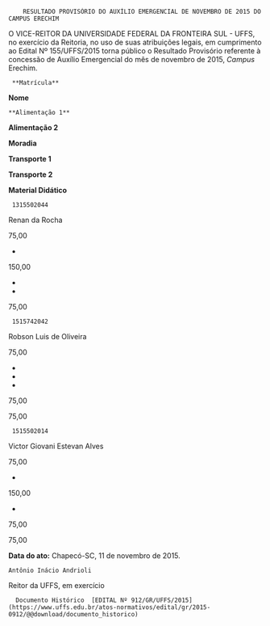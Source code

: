         RESULTADO PROVISÓRIO DO AUXÍLIO EMERGENCIAL DE NOVEMBRO DE 2015 DO CAMPUS ERECHIM  

O VICE-REITOR DA UNIVERSIDADE FEDERAL DA FRONTEIRA SUL - UFFS, no exercício da Reitoria, no uso de suas atribuições legais, em cumprimento ao Edital Nº 155/UFFS/2015 torna público o Resultado Provisório referente à concessão de Auxílio Emergencial do mês de novembro de 2015, *Campus* Erechim.

     **Matrícula**

   **Nome**

    **Alimentação 1**

   **Alimentação 2**

   **Moradia**

   **Transporte 1**

   **Transporte 2**

   **Material Didático**

     1315502044

   Renan da Rocha

   75,00

   -

   150,00

   -

   -

   75,00

     1515742042

   Robson Luis de Oliveira

   75,00

   -

   -

   -

   75,00

   75,00

     1515502014

   Victor Giovani Estevan Alves

   75,00

   -

   150,00

   -

   75,00

   75,00

      

   **Data do ato:** Chapecó-SC, 11 de novembro de 2015.   
 

    Antônio Inácio Andrioli   
 Reitor da UFFS, em exercício 

      Documento Histórico  [EDITAL Nº 912/GR/UFFS/2015](https://www.uffs.edu.br/atos-normativos/edital/gr/2015-0912/@@download/documento_historico)     
      